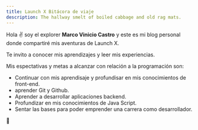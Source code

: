 ```yaml
---
title: Launch X Bitácora de viaje
description: The hallway smelt of boiled cabbage and old rag mats.
---
```


Hola ✌️  soy el explorer **Marco Vinicio Castro** y este es mi blog personal donde compartiré mis aventuras de Launch X.

Te invito a conocer mis aprendizajes y leer mis experiencias.

Mis espectativas y metas a alcanzar con relación a la programación son:

- Continuar con mis aprendisaje y profundisar en mis conocimientos de front-end.
- aprender Git y Github.
- Aprender a desarrollar aplicaciones backend.
- Profundizar en mis conocimientos de Java Script.
- Sentar las bases para poder emprender una carrera como desarrollador.

🚀
